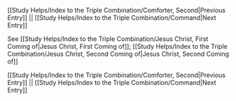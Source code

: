 [[Study Helps/Index to the Triple Combination/Comforter, Second|Previous Entry]]  ||  [[Study Helps/Index to the Triple Combination/Command|Next Entry]]

 See [[Study Helps/Index to the Triple Combination/Jesus Christ, First Coming of|Jesus Christ, First Coming of]]; [[Study Helps/Index to the Triple Combination/Jesus Christ, Second Coming of|Jesus Christ, Second Coming of]]

[[Study Helps/Index to the Triple Combination/Comforter, Second|Previous Entry]]  ||  [[Study Helps/Index to the Triple Combination/Command|Next Entry]]